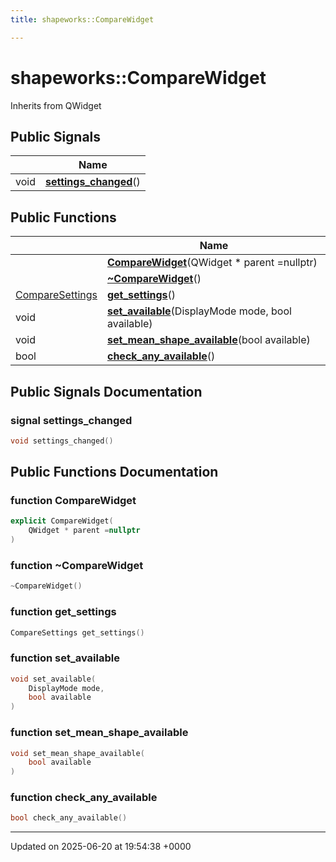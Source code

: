 ```yaml
---
title: shapeworks::CompareWidget

---
```


# shapeworks::CompareWidget





Inherits from QWidget

## Public Signals

|                | Name           |
| -------------- | -------------- |
| void | **[settings_changed](../Classes/classshapeworks_1_1CompareWidget.md#signal-settings-changed)**() |

## Public Functions

|                | Name           |
| -------------- | -------------- |
| | **[CompareWidget](../Classes/classshapeworks_1_1CompareWidget.md#function-comparewidget)**(QWidget * parent =nullptr) |
| | **[~CompareWidget](../Classes/classshapeworks_1_1CompareWidget.md#function-~comparewidget)**() |
| [CompareSettings](../Classes/classshapeworks_1_1CompareSettings.md) | **[get_settings](../Classes/classshapeworks_1_1CompareWidget.md#function-get-settings)**() |
| void | **[set_available](../Classes/classshapeworks_1_1CompareWidget.md#function-set-available)**(DisplayMode mode, bool available) |
| void | **[set_mean_shape_available](../Classes/classshapeworks_1_1CompareWidget.md#function-set-mean-shape-available)**(bool available) |
| bool | **[check_any_available](../Classes/classshapeworks_1_1CompareWidget.md#function-check-any-available)**() |

## Public Signals Documentation

### signal settings_changed

```cpp
void settings_changed()
```


## Public Functions Documentation

### function CompareWidget

```cpp
explicit CompareWidget(
    QWidget * parent =nullptr
)
```


### function ~CompareWidget

```cpp
~CompareWidget()
```


### function get_settings

```cpp
CompareSettings get_settings()
```


### function set_available

```cpp
void set_available(
    DisplayMode mode,
    bool available
)
```


### function set_mean_shape_available

```cpp
void set_mean_shape_available(
    bool available
)
```


### function check_any_available

```cpp
bool check_any_available()
```


-------------------------------

Updated on 2025-06-20 at 19:54:38 +0000